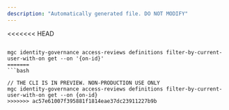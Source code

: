 ```yaml
---
description: "Automatically generated file. DO NOT MODIFY"
---
```


<<<<<<< HEAD
```cli

mgc identity-governance access-reviews definitions filter-by-current-user-with-on get --on '{on-id}'
=======
```bash

// THE CLI IS IN PREVIEW. NON-PRODUCTION USE ONLY
mgc identity-governance access-reviews definitions filter-by-current-user-with-on get --on {on-id}
>>>>>>> ac57e61007f395881f1814eae37dc23911227b9b

```